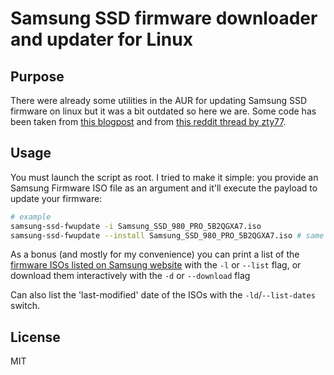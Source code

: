 # Samsung SSD firmware downloader and updater for Linux

## Purpose
There were already some utilities in the AUR for updating Samsung SSD firmware on linux but it was a bit outdated so here we are.
Some code has been taken from [this blogpost](https://blog.quindorian.org/2021/05/firmware-update-samsung-ssd-in-linux.html/) and from
[this reddit thread by zty77](https://old.reddit.com/r/zfs/comments/fuqgoi/script_to_update_samsung_ssd_firmware/).

## Usage
You must launch the script as root.
I tried to make it simple: you provide an Samsung Firmware ISO file as an argument and it'll execute the payload to update your firmware:
```bash
# example
samsung-ssd-fwupdate -i Samsung_SSD_980_PRO_5B2QGXA7.iso
samsung-ssd-fwupdate --install Samsung_SSD_980_PRO_5B2QGXA7.iso # same as above
```

As a bonus (and mostly for my convenience) you can print a list of the [firmware ISOs listed on Samsung website](https://semiconductor.samsung.com/consumer-storage/support/tools/#firmware) with the `-l` or `--list` flag, or download them interactively with the `-d` or `--download` flag

Can also list the 'last-modified' date of the ISOs with the `-ld`/`--list-dates` switch.

## License
MIT
